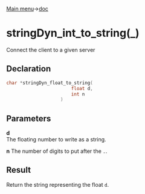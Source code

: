 [Main menu](../../Readme.md)->[doc](../stringDyn-doc.md)

# stringDyn_int_to_string(\_)

Connect the client to a given server

## **Declaration**

```C
char *stringDyn_float_to_string(
                        float d,
                        int n
                    )
```

## **Parameters**
**d**  
The floating number to write as a string.

**n**
The number of digits to put after the `.`.


## **Result**
Return the string representing the float `d`.
